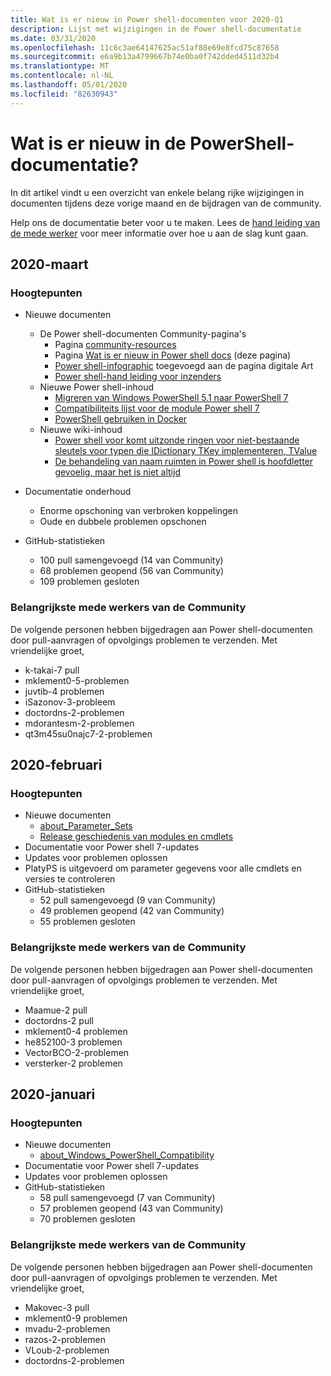 ```yaml
---
title: Wat is er nieuw in Power shell-documenten voor 2020-Q1
description: Lijst met wijzigingen in de Power shell-documentatie
ms.date: 03/31/2020
ms.openlocfilehash: 11c6c3ae64147625ac51af88e69e8fcd75c87658
ms.sourcegitcommit: e6a9b13a4799667b74e0ba0f742dded4511d32b4
ms.translationtype: MT
ms.contentlocale: nl-NL
ms.lasthandoff: 05/01/2020
ms.locfileid: "82630943"
---
```

# <a name="whats-new-in-powershell-docs"></a>Wat is er nieuw in de PowerShell-documentatie?

In dit artikel vindt u een overzicht van enkele belang rijke wijzigingen in documenten tijdens deze vorige maand en de bijdragen van de community.

Help ons de documentatie beter voor u te maken. Lees de [hand leiding van de mede werker][contrib] voor meer informatie over hoe u aan de slag kunt gaan.

## <a name="2020-march"></a>2020-maart

### <a name="highlights"></a>Hoogtepunten

- Nieuwe documenten
  - De Power shell-documenten Community-pagina's
    - Pagina [community-resources](/powershell/scripting/community/community-support)
    - Pagina [Wat is er nieuw in Power shell docs](#2020-march) (deze pagina)
    - [Power shell-infographic](https://github.com/MicrosoftDocs/PowerShell-Docs/blob/staging/assets/PowerShell_7_Infographic.pdf) toegevoegd aan de pagina digitale Art
    - [Power shell-hand leiding voor inzenders](/powershell/scripting/community/contributing/overview?view=powershell-7)
  - Nieuwe Power shell-inhoud
    - [Migreren van Windows PowerShell 5.1 naar PowerShell 7](/powershell/scripting/whats-new/migrating-from-windows-powershell-51-to-powershell-7)
    - [Compatibiliteits lijst voor de module Power shell 7](/PowerShell/scripting/whats-new/module-compatibility)
    - [PowerShell gebruiken in Docker](/powershell/scripting/install/powershell-in-docker)
  - Nieuwe wiki-inhoud
    - [Power shell voor komt uitzonde ringen voor niet-bestaande sleutels voor typen die IDictionary TKey implementeren, TValue](https://github.com/MicrosoftDocs/PowerShell-Docs/wiki/PowerShell-prevents-exceptions-for-non-existent-keys-for-types-that-implement-IDictionary-TKey,-TValue-)
    - [De behandeling van naam ruimten in Power shell is hoofdletter gevoelig, maar het is niet altijd](https://github.com/MicrosoftDocs/PowerShell-Docs/wiki/PowerShell's-treatment-of-namespaces-is-case-insensitive-but-case-preserving)

- Documentatie onderhoud
  - Enorme opschoning van verbroken koppelingen
  - Oude en dubbele problemen opschonen

- GitHub-statistieken
  - 100 pull samengevoegd (14 van Community)
  - 68 problemen geopend (56 van Community)
  - 109 problemen gesloten

### <a name="top-community-contributors"></a>Belangrijkste mede werkers van de Community

De volgende personen hebben bijgedragen aan Power shell-documenten door pull-aanvragen of opvolgings problemen te verzenden. Met vriendelijke groet,

- k-takai-7 pull
- mklement0-5-problemen
- juvtib-4 problemen
- iSazonov-3-probleem
- doctordns-2-problemen
- mdorantesm-2-problemen
- qt3m45su0najc7-2-problemen

## <a name="2020-february"></a>2020-februari

### <a name="highlights"></a>Hoogtepunten

- Nieuwe documenten
  - [about_Parameter_Sets](/powershell/module/microsoft.powershell.core/about/about_parameter_sets)
  - [Release geschiedenis van modules en cmdlets](/powershell/scripting/whats-new/cmdlet-versions)
- Documentatie voor Power shell 7-updates
- Updates voor problemen oplossen
- PlatyPS is uitgevoerd om parameter gegevens voor alle cmdlets en versies te controleren
- GitHub-statistieken
  - 52 pull samengevoegd (9 van Community)
  - 49 problemen geopend (42 van Community)
  - 55 problemen gesloten

### <a name="top-community-contributors"></a>Belangrijkste mede werkers van de Community

De volgende personen hebben bijgedragen aan Power shell-documenten door pull-aanvragen of opvolgings problemen te verzenden. Met vriendelijke groet,

- Maamue-2 pull
- doctordns-2 pull
- mklement0-4 problemen
- he852100-3 problemen
- VectorBCO-2-problemen
- versterker-2 problemen

## <a name="2020-january"></a>2020-januari

### <a name="highlights"></a>Hoogtepunten

- Nieuwe documenten
  - [about_Windows_PowerShell_Compatibility](/powershell/module/microsoft.powershell.core/about/about_Windows_PowerShell_Compatibility)
- Documentatie voor Power shell 7-updates
- Updates voor problemen oplossen
- GitHub-statistieken
  - 58 pull samengevoegd (7 van Community)
  - 57 problemen geopend (43 van Community)
  - 70 problemen gesloten

### <a name="top-community-contributors"></a>Belangrijkste mede werkers van de Community

De volgende personen hebben bijgedragen aan Power shell-documenten door pull-aanvragen of opvolgings problemen te verzenden. Met vriendelijke groet,

- Makovec-3 pull
- mklement0-9 problemen
- mvadu-2-problemen
- razos-2-problemen
- VLoub-2-problemen
- doctordns-2-problemen

<!-- Link references -->
[contrib]: contributing/overview.md